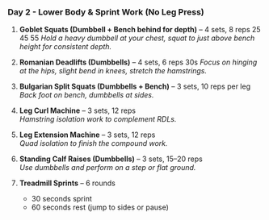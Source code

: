 ### Day 2 - Lower Body & Sprint Work (No Leg Press)

1. **Goblet Squats (Dumbbell + Bench behind for depth)** – 4 sets, 8 reps  25 45 55
   *Hold a heavy dumbbell at your chest, squat to just above bench height for consistent depth.*

2. **Romanian Deadlifts (Dumbbells)** – 4 sets, 6 reps  30s
   *Focus on hinging at the hips, slight bend in knees, stretch the hamstrings.*

3. **Bulgarian Split Squats (Dumbbells + Bench)** – 3 sets, 10 reps per leg  
   *Back foot on bench, dumbbells at sides.*

4. **Leg Curl Machine** – 3 sets, 12 reps  
   *Hamstring isolation work to complement RDLs.*

5. **Leg Extension Machine** – 3 sets, 12 reps  
   *Quad isolation to finish the compound work.*

6. **Standing Calf Raises (Dumbbells)** – 3 sets, 15–20 reps  
   *Use dumbbells and perform on a step or flat ground.*

7. **Treadmill Sprints** – 6 rounds  
   - 30 seconds sprint  
   - 60 seconds rest (jump to sides or pause)